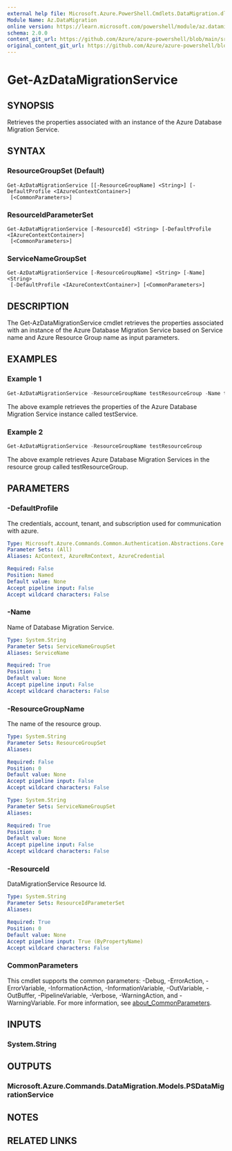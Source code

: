 ```yaml
---
external help file: Microsoft.Azure.PowerShell.Cmdlets.DataMigration.dll-Help.xml
Module Name: Az.DataMigration
online version: https://learn.microsoft.com/powershell/module/az.datamigration/Get-AzDataMigrationService
schema: 2.0.0
content_git_url: https://github.com/Azure/azure-powershell/blob/main/src/DataMigration/DataMigration/help/Get-AzDataMigrationService.md
original_content_git_url: https://github.com/Azure/azure-powershell/blob/main/src/DataMigration/DataMigration/help/Get-AzDataMigrationService.md
---
```


# Get-AzDataMigrationService

## SYNOPSIS
Retrieves the properties associated with an instance of the Azure Database Migration Service. 

## SYNTAX

### ResourceGroupSet (Default)
```
Get-AzDataMigrationService [[-ResourceGroupName] <String>] [-DefaultProfile <IAzureContextContainer>]
 [<CommonParameters>]
```

### ResourceIdParameterSet
```
Get-AzDataMigrationService [-ResourceId] <String> [-DefaultProfile <IAzureContextContainer>]
 [<CommonParameters>]
```

### ServiceNameGroupSet
```
Get-AzDataMigrationService [-ResourceGroupName] <String> [-Name] <String>
 [-DefaultProfile <IAzureContextContainer>] [<CommonParameters>]
```

## DESCRIPTION
The Get-AzDataMigrationService cmdlet retrieves the properties associated with an instance of the Azure Database Migration Service based on Service name and Azure Resource Group name as input parameters. 

## EXAMPLES

### Example 1
```powershell
Get-AzDataMigrationService -ResourceGroupName testResourceGroup -Name testService
```

The above example retrieves the properties of the Azure Database Migration Service instance called testService. 

### Example 2
```powershell
Get-AzDataMigrationService -ResourceGroupName testResourceGroup
```

The above example retrieves Azure Database Migration Services in the resource group called testResourceGroup. 

## PARAMETERS

### -DefaultProfile
The credentials, account, tenant, and subscription used for communication with azure.

```yaml
Type: Microsoft.Azure.Commands.Common.Authentication.Abstractions.Core.IAzureContextContainer
Parameter Sets: (All)
Aliases: AzContext, AzureRmContext, AzureCredential

Required: False
Position: Named
Default value: None
Accept pipeline input: False
Accept wildcard characters: False
```

### -Name
Name of Database Migration Service.

```yaml
Type: System.String
Parameter Sets: ServiceNameGroupSet
Aliases: ServiceName

Required: True
Position: 1
Default value: None
Accept pipeline input: False
Accept wildcard characters: False
```

### -ResourceGroupName
The name of the resource group.

```yaml
Type: System.String
Parameter Sets: ResourceGroupSet
Aliases:

Required: False
Position: 0
Default value: None
Accept pipeline input: False
Accept wildcard characters: False
```

```yaml
Type: System.String
Parameter Sets: ServiceNameGroupSet
Aliases:

Required: True
Position: 0
Default value: None
Accept pipeline input: False
Accept wildcard characters: False
```

### -ResourceId
DataMigrationService Resource Id.

```yaml
Type: System.String
Parameter Sets: ResourceIdParameterSet
Aliases:

Required: True
Position: 0
Default value: None
Accept pipeline input: True (ByPropertyName)
Accept wildcard characters: False
```

### CommonParameters
This cmdlet supports the common parameters: -Debug, -ErrorAction, -ErrorVariable, -InformationAction, -InformationVariable, -OutVariable, -OutBuffer, -PipelineVariable, -Verbose, -WarningAction, and -WarningVariable. For more information, see [about_CommonParameters](http://go.microsoft.com/fwlink/?LinkID=113216).

## INPUTS

### System.String

## OUTPUTS

### Microsoft.Azure.Commands.DataMigration.Models.PSDataMigrationService

## NOTES

## RELATED LINKS
